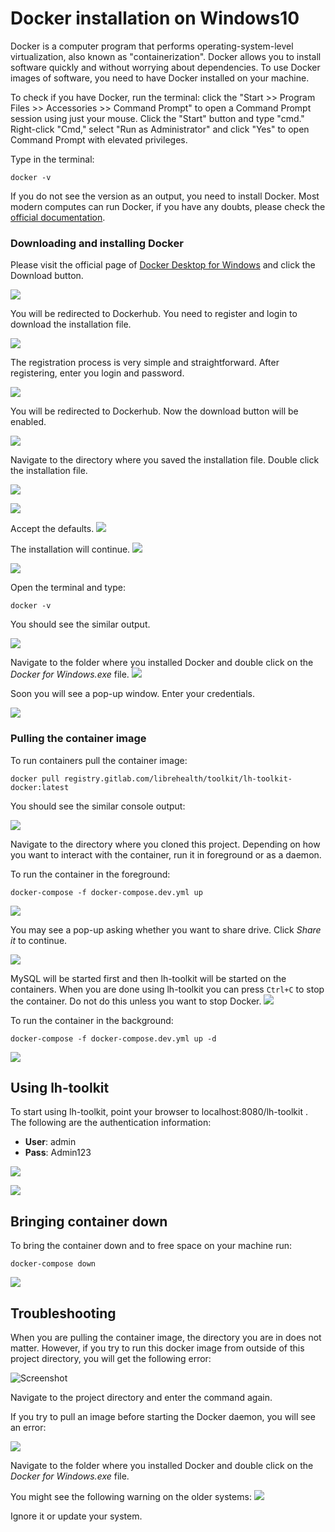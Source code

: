 # Docker installation on Windows10

Docker is a computer program that performs operating-system-level virtualization, also known as "containerization". Docker allows you to install software quickly and without worrying about dependencies.
To use Docker images of software, you need to have Docker installed on your machine.

To check if you have Docker, run the terminal: click the "Start >> Program Files >> Accessories >> Command Prompt" to open a Command Prompt session using just your mouse. Click the "Start" button and type "cmd." Right-click "Cmd," select "Run as Administrator" and click "Yes" to open Command Prompt with elevated privileges.

Type in the terminal:
```
docker -v
```
If you do not see the version as an output, you need to install Docker. Most modern computes can run Docker, if you have any doubts, please check the [official documentation](https://docs.docker.com/).

### Downloading and installing Docker

Please visit the official page of [Docker Desktop for Windows](https://docs.docker.com/docker-for-windows/install/) and click the Download button.

![](1.png)

You will be redirected to Dockerhub. You need to register and login to download the installation file.

![](2.png)

The registration process is very simple and straightforward. After registering, enter you login and password.

![](3.jpg)

You will be redirected to Dockerhub. Now the download button will be enabled.

![](4.png)

Navigate to the directory where you saved the installation file. Double click the installation file.

![](5.png)

![](6.jpg)

Accept the defaults.
![](7.jpg)

The installation will continue.
![](8.jpg)

![](9.jpg)

Open the terminal and type:
```
docker -v
```
You should see the similar output.

![](10.png)

Navigate to the folder where you installed Docker and double click on the *Docker for Windows.exe* file.
![](11.png)

Soon you will see a pop-up window. Enter your credentials.

![](13.jpg)

### Pulling the container image
To run containers pull the container image:
```
docker pull registry.gitlab.com/librehealth/toolkit/lh-toolkit-docker:latest
```
You should see the similar console output:

![](16.jpg)

Navigate to the directory where you cloned this project. Depending on how you want to interact with the container, run it in foreground or as a daemon.

To run the container in the foreground:
```
docker-compose -f docker-compose.dev.yml up
```

![](17.jpg)

You may see a pop-up asking whether you want to share drive. Click *Share it* to continue.

![](18.jpg)

MySQL will be started first and then lh-toolkit will be started on the containers.
When you are done using lh-toolkit you can press `Ctrl+C` to stop the container. Do not do this unless you want to stop Docker.
![](21.jpg)

To run the container in the background:
```
docker-compose -f docker-compose.dev.yml up -d
```

![](181.png)

## Using lh-toolkit
To start using lh-toolkit, point your browser to localhost:8080/lh-toolkit .
The following are the authentication information:

* **User**: admin
* **Pass**: Admin123

![](login_screen.png)

![](20.jpg)
## Bringing container down
To bring the container down and to free space on your machine run:
```
docker-compose down
```
![](22.jpg)

## Troubleshooting
When you are pulling the container image, the directory you are in does not matter.
However, if you try to run this docker image from outside of this project directory, you will get the following error:

![Screenshot](running_image_from_wrong_dir.png)

Navigate to the project directory and enter the command again.

If you try to pull an image before starting the Docker daemon, you will see an error:

![](14.png)

Navigate to the folder where you installed Docker and double click on the *Docker for Windows.exe* file.

You might see the following warning on the older systems:
![](12.jpg)

Ignore it or update your system.